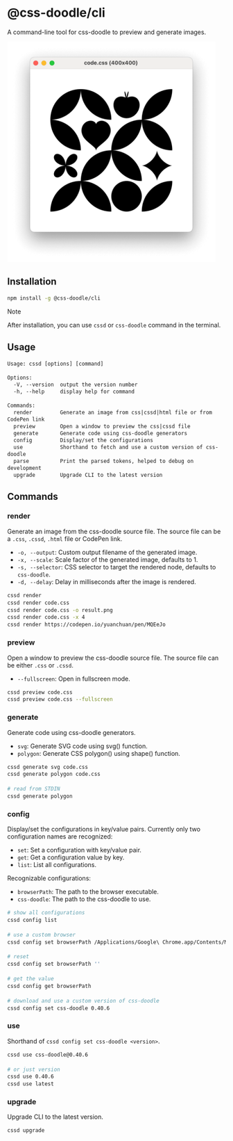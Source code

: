 # @css-doodle/cli

A command-line tool for css-doodle to preview and generate images.

<img src="screenshot/preview.png" width="480px" alt="screenshot" />

## Installation

```bash
npm install -g @css-doodle/cli
```

>[!NOTE]
> After installation, you can use `cssd` or `css-doodle` command in the terminal.

## Usage

```
Usage: cssd [options] [command]

Options:
  -V, --version  output the version number
  -h, --help     display help for command

Commands:
  render         Generate an image from css|cssd|html file or from CodePen link
  preview        Open a window to preview the css|cssd file
  generate       Generate code using css-doodle generators
  config         Display/set the configurations
  use            Shorthand to fetch and use a custom version of css-doodle
  parse          Print the parsed tokens, helped to debug on development
  upgrade        Upgrade CLI to the latest version
```

## Commands

### render
Generate an image from the css-doodle source file. The source file can be a `.css`, `.cssd`, `.html` file or CodePen link.

* `-o, --output`: Custom output filename of the generated image.
* `-x, --scale`: Scale factor of the generated image, defaults to 1.
* `-s, --selector`: CSS selector to target the rendered node, defaults to `css-doodle`.
* `-d, --delay`: Delay in milliseconds after the image is rendered.

```bash
cssd render
cssd render code.css
cssd render code.css -o result.png
cssd render code.css -x 4
cssd render https://codepen.io/yuanchuan/pen/MQEeJo
```

### preview
Open a window to preview the css-doodle source file. The source file can be either `.css` or `.cssd`.

* `--fullscreen`: Open in fullscreen mode.

```bash
cssd preview code.css
cssd preview code.css --fullscreen
```

### generate

Generate code using css-doodle generators.

* `svg`: Generate SVG code using svg() function.
* `polygon`: Generate CSS polygon() using shape() function.

```bash
cssd generate svg code.css
cssd generate polygon code.css

# read from STDIN
cssd generate polygon
```

### config

Display/set the configurations in key/value pairs. Currently only two configuration names are recognized:

* `set`:  Set a configuration with key/value pair.
* `get`:  Get a configuration value by key.
* `list`: List all configurations.

Recognizable configurations:

* `browserPath`: The path to the browser executable.
* `css-doodle`: The path to the css-doodle to use.

```bash
# show all configurations
cssd config list

# use a custom browser
cssd config set browserPath /Applications/Google\ Chrome.app/Contents/MacOS/Google\ Chrome

# reset
cssd config set browserPath ''

# get the value
cssd config get browserPath

# download and use a custom version of css-doodle
cssd config set css-doodle 0.40.6
```

### use
Shorthand of `cssd config set css-doodle <version>`.

```bash
cssd use css-doodle@0.40.6

# or just version
cssd use 0.40.6
cssd use latest
```

### upgrade
Upgrade CLI to the latest version.

```bash
cssd upgrade
```
